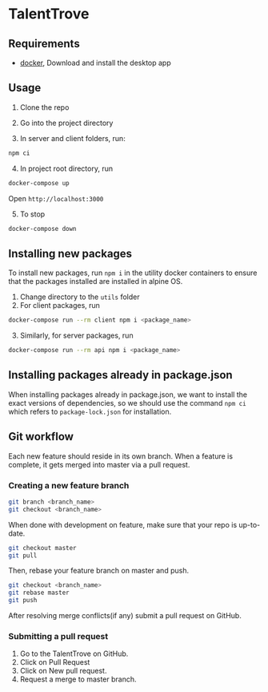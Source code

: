 # TalentTrove

## Requirements

- [docker](https://www.docker.com), Download and install the desktop app

## Usage

1. Clone the repo

2. Go into the project directory

3. In server and client folders, run:

```sh
npm ci
```

4. In project root directory, run

```sh
docker-compose up
```

Open `http://localhost:3000`

5. To stop

```sh
docker-compose down
```

## Installing new packages

To install new packages, run `npm i` in the utility docker containers to ensure that the packages installed are installed in alpine OS.

1. Change directory to the `utils` folder
2. For client packages, run

```sh
docker-compose run --rm client npm i <package_name>
```

3. Similarly, for server packages, run

```sh
docker-compose run --rm api npm i <package_name>
```

## Installing packages already in package.json

When installing packages already in package.json, we want to install the exact versions of dependencies, so we should use the command `npm ci` which refers to `package-lock.json` for installation.

## Git workflow

Each new feature should reside in its own branch. When a feature is complete, it gets merged into master via a pull request.

### Creating a new feature branch

```sh
git branch <branch_name>
git checkout <branch_name>
```

When done with development on feature, make sure that your repo is up-to-date.

```sh
git checkout master
git pull
```

Then, rebase your feature branch on master and push.

```sh
git checkout <branch_name>
git rebase master
git push
```

After resolving merge conflicts(if any) submit a pull request on GitHub.

### Submitting a pull request

1. Go to the TalentTrove on GitHub.
2. Click on Pull Request
3. Click on New pull request.
4. Request a merge to master branch.
